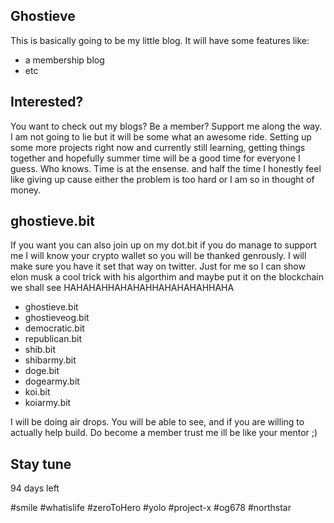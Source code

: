 
## Ghostieve

This is basically going to be my little blog. It will have some features like:
* a membership blog 
* etc

## Interested?

You want to check out my blogs? Be a member? Support me along the way. I am not going to lie but it will be some what an awesome ride. Setting up some more projects right now and currently still learning, getting things together and hopefully summer time will be a good time for everyone I guess. Who knows. Time is at the ensense. and half the time I honestly feel like giving up cause either the problem is too hard or I am so in thought of money.


## ghostieve.bit

If you want you can also join up on my dot.bit if you do manage to support me I will know your crypto wallet so you will be thanked genrously. I will make sure you have it set that way on twitter. Just for me so I can show elon musk a cool trick with his algorthim and maybe put it on the blockchain we shall see HAHAHAHHAHAHAHHAHAHAHAHHAHA 

* ghostieve.bit
* ghostieveog.bit
* democratic.bit
* republican.bit
* shib.bit
* shibarmy.bit
* doge.bit
* dogearmy.bit
* koi.bit
* koiarmy.bit


I will be doing air drops. You will be able to see, and if you are willing to actually help build. Do become a member trust me ill be like your mentor ;)

## Stay tune

94 days left

#smile #whatislife #zeroToHero #yolo #project-x #og678 #northstar
